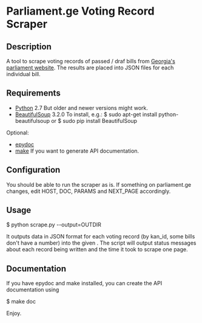 Parliament.ge Voting Record Scraper
===================================

Description
-----------

A tool to scrape voting records of passed / draf bills from [Georgia's parliament website](http://www.parliament.ge "www.parliament.ge"). The results are placed into JSON files for each individual bill.



Requirements
------------

- [Python](http://python.org "Python") 2.7
  But older and newer versions might work.
- [BeautifulSoup](http://www.crummy.com/software/BeautifulSoup/ "Beautiful Soup") 3.2.0
  To install, e.g.:
  $ sudo apt-get install python-beautifulsoup
  or
  $ sudo pip install BeautifulSoup

Optional:
- [epydoc](http://epydoc.sourceforge.net/ "epydoc")
- [make](http://www.gnu.org/software/make/ "make")
  If you want to generate API documentation.



Configuration
-------------
You should be able to run the scraper as is.
If something on parliament.ge changes, edit HOST, DOC, PARAMS and NEXT\_PAGE accordingly.



Usage
-----
$ python scrape.py --output=OUTDIR

It outputs data in JSON format for each voting record (by kan\_id, some bills don't have a number) into the given <outdir>. The script will output status messages about each record being written and the time it took to scrape one page.



Documentation
-------------
If you have epydoc and make installed, you can create the API documentation using

$ make doc



Enjoy.
